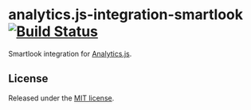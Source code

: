# analytics.js-integration-smartlook [![Build Status][ci-badge]][ci-link]

Smartlook integration for [Analytics.js][].

## License

Released under the [MIT license](LICENSE).


[Analytics.js]: https://segment.com/docs/libraries/analytics.js/
[ci-link]: https://circleci.com/gh/segment-integrations/analytics.js-integration-smartlook
[ci-badge]: https://circleci.com/gh/segment-integrations/analytics.js-integration-smartlook.svg?style=svg
